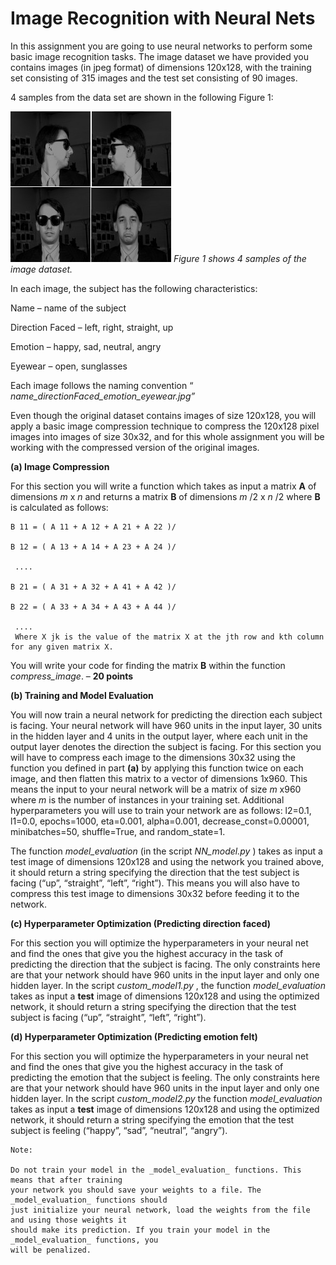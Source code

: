 # Image Recognition with Neural Nets

In this assignment you are going to use neural networks to perform some basic image
recognition tasks. The image dataset we have provided you contains images (in jpeg format)
of dimensions 120x128, with the training set consisting of 315 images and the test set
consisting of 90 images.

4 samples from the data set are shown in the following Figure 1:

![Figure 1](sample1.png)
*Figure 1 shows 4 samples of the image dataset.*

In each image, the subject has the following characteristics:

Name – name of the subject

Direction Faced – left, right, straight, up

Emotion – happy, sad, neutral, angry

Eyewear – open, sunglasses

Each image follows the naming convention “ _name_directionFaced_emotion_eyewear.jpg”_

Even though the original dataset contains images of size 120x128, you will apply a basic
image compression technique to compress the 120x128 pixel images into images of size
30x32, and for this whole assignment you will be working with the compressed version of
the original images.

**(a) Image Compression**

For this section you will write a function which takes as input a matrix **A** of dimensions _m_ x _n_
and returns a matrix **B** of dimensions _m_ /2 x _n_ /2 where **B** is calculated as follows:

```
B 11 = ( A 11 + A 12 + A 21 + A 22 )/

B 12 = ( A 13 + A 14 + A 23 + A 24 )/

 ....

B 21 = ( A 31 + A 32 + A 41 + A 42 )/

B 22 = ( A 33 + A 34 + A 43 + A 44 )/

 ....
 Where X jk is the value of the matrix X at the jth row and kth column for any given matrix X.
```

You will write your code for finding the matrix **B** within the function _compress_image_. – **20
points**

**(b) Training and Model Evaluation**

You will now train a neural network for predicting the direction each subject is facing. Your
neural network will have 960 units in the input layer, 30 units in the hidden layer and 4 units
in the output layer, where each unit in the output layer denotes the direction the subject is
facing. For this section you will have to compress each image to the dimensions 30x32 using
the function you defined in part **(a)** by applying this function twice on each image, and then
flatten this matrix to a vector of dimensions 1x960. This means the input to your neural
network will be a matrix of size _m_ x960 where _m_ is the number of instances in your training
set. Additional hyperparameters you will use to train your network are as follows: l2=0.1,
l1=0.0, epochs=1000, eta=0.001, alpha=0.001, decrease_const=0.00001, minibatches=50,
shuffle=True, and random_state=1.

The function _model_evaluation_ (in the script _NN_model.py_ ) takes as input a test image of
dimensions 120x128 and using the network you trained above, it should return a string
specifying the direction that the test subject is facing (“up”, “straight”, “left”, “right”). This
means you will also have to compress this test image to dimensions 30x32 before feeding it
to the network.

**(c) Hyperparameter Optimization (Predicting direction faced)**

For this section you will optimize the hyperparameters in your neural net and find the ones
that give you the highest accuracy in the task of predicting the direction that the subject is
facing. The only constraints here are that your network should have 960 units in the input
layer and only one hidden layer. In the script _custom_model1.py_ , the function
_model_evaluation_ takes as input a **test** image of dimensions 120x128 and using the
optimized network, it should return a string specifying the direction that the test subject is
facing (“up”, “straight”, “left”, “right”).

**(d) Hyperparameter Optimization (Predicting emotion felt)**

For this section you will optimize the hyperparameters in your neural net and find the ones
that give you the highest accuracy in the task of predicting the emotion that the subject is
feeling. The only constraints here are that your network should have 960 units in the input
layer and only one hidden layer. In the script _custom_model2.py_ the function
_model_evaluation_ takes as input a **test** image of dimensions 120x128 and using the
optimized network, it should return a string specifying the emotion that the test subject is
feeling (“happy”, “sad”, “neutral”, “angry”).

```
Note:

Do not train your model in the _model_evaluation_ functions. This means that after training
your network you should save your weights to a file. The _model_evaluation_ functions should
just initialize your neural network, load the weights from the file and using those weights it
should make its prediction. If you train your model in the _model_evaluation_ functions, you
will be penalized.
```
